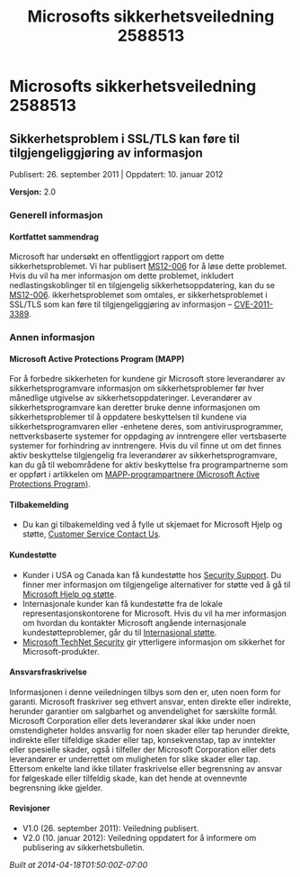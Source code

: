 ﻿---
title: Microsofts sikkerhetsveiledning 2588513
TOCTitle: "2588513"
ms:assetid: "2588513"
ms:mtpsurl: https://technet.microsoft.com/nb-NO/library/2588513(v=Security.10)
ms:contentKeyID: 61230785
ms.date: 04/18/2014
mtps_version: v=Security.10
ms.translationtype: HT
---

# Microsofts sikkerhetsveiledning 2588513

## Sikkerhetsproblem i SSL/TLS kan føre til tilgjengeliggjøring av informasjon

Publisert: 26. september 2011 | Oppdatert: 10. januar 2012

**Versjon:** 2.0

### Generell informasjon

#### Kortfattet sammendrag

Microsoft har undersøkt en offentliggjort rapport om dette sikkerhetsproblemet. Vi har publisert [MS12-006](http://go.microsoft.com/fwlink/?linkid=232510) for å løse dette problemet. Hvis du vil ha mer informasjon om dette problemet, inkludert nedlastingskoblinger til en tilgjengelig sikkerhetsoppdatering, kan du se [MS12-006](http://go.microsoft.com/fwlink/?linkid=232510). ikkerhetsproblemet som omtales, er sikkerhetsproblemet i SSL/TLS som kan føre til tilgjengeliggjøring av informasjon – [CVE-2011-3389](http://www.cve.mitre.org/cgi-bin/cvename.cgi?name=cve-2011-3389).

### Annen informasjon

#### Microsoft Active Protections Program (MAPP)

For å forbedre sikkerheten for kundene gir Microsoft store leverandører av sikkerhetsprogramvare informasjon om sikkerhetsproblemer før hver månedlige utgivelse av sikkerhetsoppdateringer. Leverandører av sikkerhetsprogramvare kan deretter bruke denne informasjonen om sikkerhetsproblemer til å oppdatere beskyttelsen til kundene via sikkerhetsprogramvaren eller -enhetene deres, som antivirusprogrammer, nettverksbaserte systemer for oppdaging av inntrengere eller vertsbaserte systemer for forhindring av inntrengere. Hvis du vil finne ut om det finnes aktiv beskyttelse tilgjengelig fra leverandører av sikkerhetsprogramvare, kan du gå til webområdene for aktiv beskyttelse fra programpartnerne som er oppført i artikkelen om [MAPP-programpartnere (Microsoft Active Protections Program)](http://go.microsoft.com/fwlink/?linkid=215201).

#### Tilbakemelding

  - Du kan gi tilbakemelding ved å fylle ut skjemaet for Microsoft Hjelp og støtte, [Customer Service Contact Us](https://support.microsoft.com/common/survey.aspx?scid=sw;en;1257&showpage=1&ws=technet&sd=tech).

#### Kundestøtte

  - Kunder i USA og Canada kan få kundestøtte hos [Security Support](http://go.microsoft.com/fwlink/?linkid=21131). Du finner mer informasjon om tilgjengelige alternativer for støtte ved å gå til [Microsoft Hjelp og støtte](http://support.microsoft.com/).
  - Internasjonale kunder kan få kundestøtte fra de lokale representasjonskontorene for Microsoft. Hvis du vil ha mer informasjon om hvordan du kontakter Microsoft angående internasjonale kundestøtteproblemer, går du til [Internasjonal støtte](http://go.microsoft.com/fwlink/?linkid=21155).
  - [Microsoft TechNet Security](http://go.microsoft.com/fwlink/?linkid=21132) gir ytterligere informasjon om sikkerhet for Microsoft-produkter.

#### Ansvarsfraskrivelse

Informasjonen i denne veiledningen tilbys som den er, uten noen form for garanti. Microsoft fraskriver seg ethvert ansvar, enten direkte eller indirekte, herunder garantier om salgbarhet og anvendelighet for særskilte formål. Microsoft Corporation eller dets leverandører skal ikke under noen omstendigheter holdes ansvarlig for noen skader eller tap herunder direkte, indirekte eller tilfeldige skader eller tap, konsekvenstap, tap av inntekter eller spesielle skader, også i tilfeller der Microsoft Corporation eller dets leverandører er underrettet om muligheten for slike skader eller tap. Ettersom enkelte land ikke tillater fraskrivelse eller begrensning av ansvar for følgeskade eller tilfeldig skade, kan det hende at ovennevnte begrensning ikke gjelder.

#### Revisjoner

  - V1.0 (26. september 2011): Veiledning publisert.
  - V2.0 (10. januar 2012): Veiledning oppdatert for å informere om publisering av sikkerhetsbulletin.

*Built at 2014-04-18T01:50:00Z-07:00*

